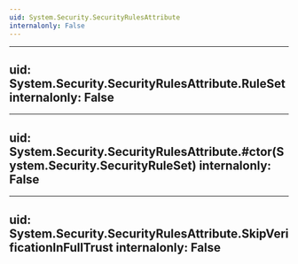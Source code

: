 ```yaml
---
uid: System.Security.SecurityRulesAttribute
internalonly: False
---
```


---
uid: System.Security.SecurityRulesAttribute.RuleSet
internalonly: False
---

---
uid: System.Security.SecurityRulesAttribute.#ctor(System.Security.SecurityRuleSet)
internalonly: False
---

---
uid: System.Security.SecurityRulesAttribute.SkipVerificationInFullTrust
internalonly: False
---
